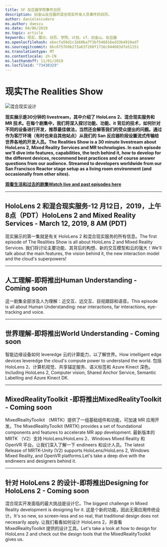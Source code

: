 ```yaml
---
title: SF 反应器学院事件日历
description: 旧金山反应器的混合现实开发人员事件的日历。
author: danielescudero
ms.author: daescu
ms.date: 04/06/2019
ms.topic: article
keywords: 现实、展示、日历、学院、计划、sf、旧金山、反应器
ms.openlocfilehash: ebecfa59d1c1b60ba7f3bf546816ed33b4910ad7
ms.sourcegitcommit: 6bc6757b9b273a63f260f1716c944603dfa51151
ms.translationtype: MT
ms.contentlocale: zh-CN
ms.lasthandoff: 11/01/2019
ms.locfileid: "73438329"
---
```

# <a name="the-realities-show"></a><span data-ttu-id="9fdb2-104">现实</span><span class="sxs-lookup"><span data-stu-id="9fdb2-104">The Realities Show</span></span>
![混合现实设计](images/therealitiesshow.jpg)

<span data-ttu-id="9fdb2-106">**现实展示是30分钟的 livestream，其中介绍了 HoloLens 2、混合现实服务和 MR 技术。在每个剧集中，我们将深入探讨功能、功能、it 背后的技术，如何针对不同的设备进行开发，推荐最佳做法，当然还会解答我们的受众提出的问题。通过作为客厅环境（有时也来自其他站点）从我们的 San 反应器阶段设置流式传输给世界各地的开发人员。**</span><span class="sxs-lookup"><span data-stu-id="9fdb2-106">**The Realities Show is a 30 minute livestream about HoloLens 2, Mixed Reality Services and MR technologies. In each episode we'll dive into features, capabilities, the tech behind it, how to develop for the different devices, recommend best practices and of course answer questions from our audience. Streamed to developers worldwide from our San Francisco Reactor stage setup as a living room environment (and occasionally from other sites).**</span></span>

<span data-ttu-id="9fdb2-107">**[观看生活和过去的剧集](https://aka.ms/trs)**</span><span class="sxs-lookup"><span data-stu-id="9fdb2-107">**[Watch live and past episodes here](https://aka.ms/trs)**</span></span>
___

## <a name="hololens-2-and-mixed-reality-services---march-12-2019-8-am-pdt"></a><span data-ttu-id="9fdb2-108">**HoloLens 2 和混合现实服务**-12 月12日，2019，上午8点（PDT）</span><span class="sxs-lookup"><span data-stu-id="9fdb2-108">**HoloLens 2 and Mixed Reality Services** - March 12, 2019, 8 AM (PDT)</span></span>
<span data-ttu-id="9fdb2-109">现实展示的第一集就是有关 HoloLens 2 和混合现实服务的所有信息。</span><span class="sxs-lookup"><span data-stu-id="9fdb2-109">The first episode of The Realities Show is all about HoloLens 2 and Mixed Reality Services.</span></span> <span data-ttu-id="9fdb2-110">我们将讨论主要功能、其背后的构想、新的交互模型和云的强大！</span><span class="sxs-lookup"><span data-stu-id="9fdb2-110">We'll talk about the main features, the vision behind it, the new interaction model and the cloud's superpowers!</span></span>

___

## <a name="human-understanding---coming-soon"></a><span data-ttu-id="9fdb2-111">**人工理解**-即将推出</span><span class="sxs-lookup"><span data-stu-id="9fdb2-111">**Human Understanding** - Coming soon</span></span>
<span data-ttu-id="9fdb2-112">这一剧集全部涉及人为理解：近交互、远交互、目视跟踪和语音。</span><span class="sxs-lookup"><span data-stu-id="9fdb2-112">This episode is all about Human Understanding: near interactions, far interactions, eye-tracking and voice.</span></span>

___
## <a name="world-understanding---coming-soon"></a><span data-ttu-id="9fdb2-113">**世界理解**-即将推出</span><span class="sxs-lookup"><span data-stu-id="9fdb2-113">**World Understanding** - Coming soon</span></span>
<span data-ttu-id="9fdb2-114">智能边缘设备如何 leveredge 云的计算能力，以了解世界。</span><span class="sxs-lookup"><span data-stu-id="9fdb2-114">How intelligent edge devices leveredge the cloud's compute power to understand the world.</span></span> <span data-ttu-id="9fdb2-115">包括 HoloLens 2、计算机视觉、共享锚定服务、语义标签和 Azure Kinect 深色。</span><span class="sxs-lookup"><span data-stu-id="9fdb2-115">Including HoloLens 2, Computer vision, Shared Anchor Service, Semantic Labelling and Azure Kinect DK.</span></span>

___
## <a name="mixedrealitytoolkit---coming-soon"></a><span data-ttu-id="9fdb2-116">**MixedRealityToolkit** -即将推出</span><span class="sxs-lookup"><span data-stu-id="9fdb2-116">**MixedRealityToolkit** - Coming soon</span></span>
<span data-ttu-id="9fdb2-117">MixedRealityToolkit （MRTK）提供了一组基础组件和功能，可加速 MR 应用开发。</span><span class="sxs-lookup"><span data-stu-id="9fdb2-117">The MixedRealityToolkit (MRTK) provides a set of foundational components and features to accelerate MR app development.</span></span> <span data-ttu-id="9fdb2-118">最新版本的 MRTK （V2）支持 HoloLens/HoloLens 2、Windows Mixed Reality 和 OpenVR 平台。让我们深入了解一下 endineers 和设计人员。</span><span class="sxs-lookup"><span data-stu-id="9fdb2-118">The latest Release of MRTK-Unity (V2) supports HoloLens/HoloLens 2, Windows Mixed Reality, and OpenVR platforms.Let's take a deep dive with the endineers and designers behind it.</span></span>

___
## <a name="designing-for-hololens-2---coming-soon"></a><span data-ttu-id="9fdb2-119">**针对 HoloLens 2 的设计**-即将推出</span><span class="sxs-lookup"><span data-stu-id="9fdb2-119">**Designing for HoloLens 2** - Coming soon</span></span>
<span data-ttu-id="9fdb2-120">混合现实开发面临的最大挑战是设计它。</span><span class="sxs-lookup"><span data-stu-id="9fdb2-120">The biggest challenge in Mixed Reality development is designing for it.</span></span> <span data-ttu-id="9fdb2-121">这是个新的功能，因此无需应用传统设计。</span><span class="sxs-lookup"><span data-stu-id="9fdb2-121">It's so new, so screen-less and so real, that traditional design does not necesarily apply.</span></span> <span data-ttu-id="9fdb2-122">让我们看看如何设计 HoloLens 2，并查看 MixedRealityToolkit 提供的设计工具。</span><span class="sxs-lookup"><span data-stu-id="9fdb2-122">Let's take a look at how to design for HoloLens 2 and check out the design tools that the MixedRealityToolkit gives us.</span></span>


